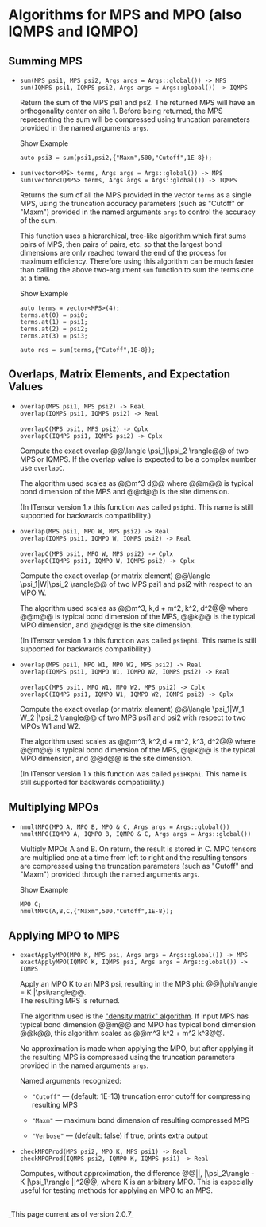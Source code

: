 # Algorithms for MPS and MPO (also IQMPS and IQMPO)


## Summing MPS

* `sum(MPS psi1, MPS psi2, Args args = Args::global()) -> MPS` <br/>
  `sum(IQMPS psi1, IQMPS psi2, Args args = Args::global()) -> IQMPS`

  Return the sum of the MPS psi1 and ps2. The returned MPS will have 
  an orthogonality center on site 1. Before being returned, the MPS 
  representing the sum will be compressed using truncation parameters
  provided in the named arguments `args`.

  <div class="example_clicker">Show Example</div>

      auto psi3 = sum(psi1,psi2,{"Maxm",500,"Cutoff",1E-8});
  
* `sum(vector<MPS> terms, Args args = Args::global()) -> MPS` <br/>
  `sum(vector<IQMPS> terms, Args args = Args::global()) -> IQMPS`

  Returns the sum of all the MPS provided in the vector `terms` as a single MPS,
  using the truncation accuracy parameters (such as "Cutoff" or "Maxm")
  provided in the named arguments `args` to control the accuracy of the sum.

  This function uses a hierarchical, tree-like algorithm which first sums pairs of MPS, 
  then pairs of pairs, etc. so that the largest bond dimensions are only
  reached toward the end of the process for maximum efficiency. Therefore using
  this algorithm can be much faster than calling the above two-argument 
  `sum` function to sum the terms one at a time.

  <div class="example_clicker">Show Example</div>

      auto terms = vector<MPS>(4);
      terms.at(0) = psi0;
      terms.at(1) = psi1;
      terms.at(2) = psi2;
      terms.at(3) = psi3;

      auto res = sum(terms,{"Cutoff",1E-8});


## Overlaps, Matrix Elements, and Expectation Values

* `overlap(MPS psi1, MPS psi2) -> Real` <br/>
  `overlap(IQMPS psi1, IQMPS psi2) -> Real` <br/>
  <br/>
  `overlapC(MPS psi1, MPS psi2) -> Cplx` <br/>
  `overlapC(IQMPS psi1, IQMPS psi2) -> Cplx` <br/>

  Compute the exact overlap @@\langle \psi\_1|\psi\_2 \rangle@@ of two
  MPS or IQMPS. If the overlap value is expected to be a complex number
  use `overlapC`. 

  The algorithm used scales as @@m^3 d@@ where @@m@@ is typical bond
  dimension of the MPS and @@d@@ is the site dimension.

  (In ITensor version 1.x this function was called `psiphi`. This name is still supported
  for backwards compatibility.)

* `overlap(MPS psi1, MPO W, MPS psi2) -> Real` <br/>
  `overlap(IQMPS psi1, IQMPO W, IQMPS psi2) -> Real` <br/>
  <br/>
  `overlapC(MPS psi1, MPO W, MPS psi2) -> Cplx` <br/>
  `overlapC(IQMPS psi1, IQMPO W, IQMPS psi2) -> Cplx` <br/>

  Compute the exact overlap (or matrix element) @@\langle \psi\_1|W|\psi\_2 \rangle@@
  of two MPS psi1 and psi2 with respect to an MPO W.

  The algorithm used scales as @@m^3\, k\,d + m^2\, k^2\, d^2@@ where @@m@@ is typical bond
  dimension of the MPS, @@k@@ is the typical MPO dimension, and @@d@@ is the site dimension.

  (In ITensor version 1.x this function was called `psiHphi`. This name is still supported
  for backwards compatibility.)

* `overlap(MPS psi1, MPO W1, MPO W2, MPS psi2) -> Real` <br/>
  `overlap(IQMPS psi1, IQMPO W1, IQMPO W2, IQMPS psi2) -> Real` <br/>
  <br/>
  `overlapC(MPS psi1, MPO W1, MPO W2, MPS psi2) -> Cplx` <br/>
  `overlapC(IQMPS psi1, IQMPO W1, IQMPO W2, IQMPS psi2) -> Cplx`

  Compute the exact overlap (or matrix element) @@\langle \psi\_1|W\_1 W\_2 |\psi\_2 \rangle@@
  of two MPS psi1 and psi2 with respect to two MPOs W1 and W2.

  The algorithm used scales as @@m^3\, k^2\,d + m^2\, k^3\, d^2@@ where @@m@@ is typical bond
  dimension of the MPS, @@k@@ is the typical MPO dimension, and @@d@@ is the site dimension.

  (In ITensor version 1.x this function was called `psiHKphi`. This name is still supported
  for backwards compatibility.)

## Multiplying MPOs

* `nmultMPO(MPO A, MPO B, MPO & C, Args args = Args::global())` <br/>
  `nmultMPO(IQMPO A, IQMPO B, IQMPO & C, Args args = Args::global())`

  Multiply MPOs A and B. On return, the result is stored in C. 
  MPO tensors are multiplied one at 
  a time from left to right and the resulting tensors are compressed using
  the truncation parameters (such as "Cutoff" and "Maxm") provided through
  the named arguments `args`.

  <div class="example_clicker">Show Example</div>

      MPO C;
      nmultMPO(A,B,C,{"Maxm",500,"Cutoff",1E-8});


## Applying MPO to MPS

* `exactApplyMPO(MPO K, MPS psi, Args args = Args::global()) -> MPS` <br/>
  `exactApplyMPO(IQMPO K, IQMPS psi, Args args = Args::global()) -> IQMPS`

  Apply an MPO K to an MPS psi, resulting in the MPS phi:  @@|\phi\rangle = K |\psi\rangle@@. <br/>
  The resulting MPS is returned.

  The algorithm used is the <a href="https://tensornetwork.org/mps/algorithms/denmat_mpo_mps">"density matrix" algorithm</a>.
  If input MPS has typical bond dimension @@m@@ and MPO has typical bond dimension @@k@@,
  this algorithm scales as @@m^3 k^2 + m^2 k^3@@.

  No approximation is made when applying the MPO, but after applying it the resulting
  MPS is compressed using the truncation parameters provided in the named arguments `args`.

  Named arguments recognized:

  * `"Cutoff"` &mdash; (default: 1E-13) truncation error cutoff for compressing resulting MPS

  * `"Maxm"` &mdash; maximum bond dimension of resulting compressed MPS

  * `"Verbose"` &mdash; (default: false) if true, prints extra output
  
* `checkMPOProd(MPS psi2, MPO K, MPS psi1) -> Real` <br/>
  `checkMPOProd(IQMPS psi2, IQMPO K, IQMPS psi1) -> Real`

  Computes, without approximation, the difference @@||\, |\psi\_2\rangle - K |\psi\_1\rangle ||^2@@,
  where K is an arbitrary MPO.
  This is especially useful for testing methods for applying an MPO to an MPS.

<!--

To do:

* overlap functions taking boundary tensors
* psiHKphi where you pass re and im by reference

* exactApplyMPO
* fitApplyMPO
* zipUpApplyMPO

-->

<br/>
_This page current as of version 2.0.7_
